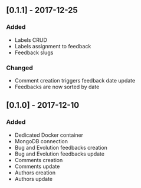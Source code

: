 ## [0.1.1] - 2017-12-25
### Added
- Labels CRUD
- Labels assignment to feedback
- Feedback slugs

### Changed
- Comment creation triggers feedback date update
- Feedbacks are now sorted by date

## [0.1.0] - 2017-12-10
### Added
- Dedicated Docker container
- MongoDB connection
- Bug and Evolution feedbacks creation
- Bug and Evolution feedbacks update
- Comments creation
- Comments update
- Authors creation
- Authors update
